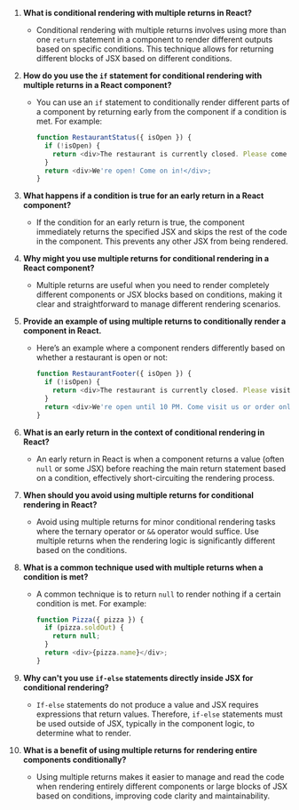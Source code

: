 1. **What is conditional rendering with multiple returns in React?**
   
   - Conditional rendering with multiple returns involves using more than one `return` statement in a component to render different outputs based on specific conditions. This technique allows for returning different blocks of JSX based on different conditions.

2. **How do you use the `if` statement for conditional rendering with multiple returns in a React component?**
   
   - You can use an `if` statement to conditionally render different parts of a component by returning early from the component if a condition is met. For example:
     
     ```javascript
     function RestaurantStatus({ isOpen }) {
       if (!isOpen) {
         return <div>The restaurant is currently closed. Please come back later.</div>;
       }
       return <div>We're open! Come on in!</div>;
     }
     ```

3. **What happens if a condition is true for an early return in a React component?**
   
   - If the condition for an early return is true, the component immediately returns the specified JSX and skips the rest of the code in the component. This prevents any other JSX from being rendered.

4. **Why might you use multiple returns for conditional rendering in a React component?**
   
   - Multiple returns are useful when you need to render completely different components or JSX blocks based on conditions, making it clear and straightforward to manage different rendering scenarios.

5. **Provide an example of using multiple returns to conditionally render a component in React.**
   
   - Here’s an example where a component renders differently based on whether a restaurant is open or not:
     
     ```javascript
     function RestaurantFooter({ isOpen }) {
       if (!isOpen) {
         return <div>The restaurant is currently closed. Please visit us during our working hours.</div>;
       }
       return <div>We're open until 10 PM. Come visit us or order online!</div>;
     }
     ```

6. **What is an early return in the context of conditional rendering in React?**
   
   - An early return in React is when a component returns a value (often `null` or some JSX) before reaching the main return statement based on a condition, effectively short-circuiting the rendering process.

7. **When should you avoid using multiple returns for conditional rendering in React?**
   
   - Avoid using multiple returns for minor conditional rendering tasks where the ternary operator or `&&` operator would suffice. Use multiple returns when the rendering logic is significantly different based on the conditions.

8. **What is a common technique used with multiple returns when a condition is met?**
   
   - A common technique is to return `null` to render nothing if a certain condition is met. For example:
     
     ```javascript
     function Pizza({ pizza }) {
       if (pizza.soldOut) {
         return null;
       }
       return <div>{pizza.name}</div>;
     }
     ```

9. **Why can't you use `if-else` statements directly inside JSX for conditional rendering?**
   
   - `If-else` statements do not produce a value and JSX requires expressions that return values. Therefore, `if-else` statements must be used outside of JSX, typically in the component logic, to determine what to render.

10. **What is a benefit of using multiple returns for rendering entire components conditionally?**
    
    - Using multiple returns makes it easier to manage and read the code when rendering entirely different components or large blocks of JSX based on conditions, improving code clarity and maintainability.
